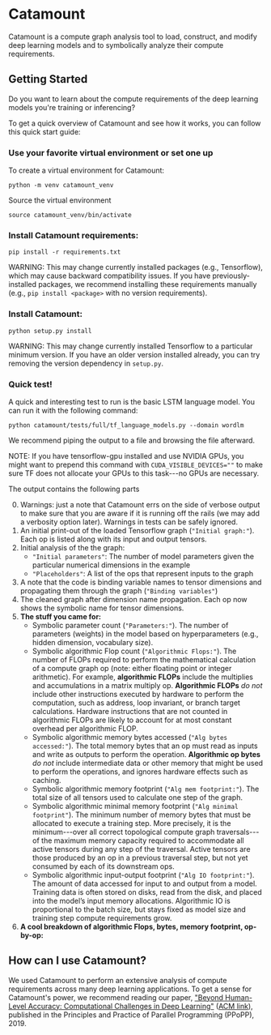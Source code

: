 # Catamount

Catamount is a compute graph analysis tool to load, construct, and modify deep learning models and to symbolically analyze their compute requirements.


## Getting Started

Do you want to learn about the compute requirements of the deep learning models you're training or inferencing?

To get a quick overview of Catamount and see how it works, you can follow this quick start guide:


### Use your favorite virtual environment or set one up

To create a virtual environment for Catamount:

```
python -m venv catamount_venv
```

Source the virtual environment

```
source catamount_venv/bin/activate
```


### Install Catamount requirements:

```
pip install -r requirements.txt
```

WARNING: This may change currently installed packages (e.g., Tensorflow), which may cause backward compatibility issues. If you have previously-installed packages, we recommend installing these requirements manually (e.g., `pip install <package>` with no version requirements).


### Install Catamount:

```
python setup.py install
```

WARNING: This may change currently installed Tensorflow to a particular minimum version. If you have an older version installed already, you can try removing the version dependency in `setup.py`.


### Quick test!

A quick and interesting test to run is the basic LSTM language model. You can run it with the following command:

```
python catamount/tests/full/tf_language_models.py --domain wordlm
```

We recommend piping the output to a file and browsing the file afterward.

NOTE: If you have tensorflow-gpu installed and use NVIDIA GPUs, you might want to prepend this command with `CUDA_VISIBLE_DEVICES=""` to make sure TF does not allocate your GPUs to this task---no GPUs are necessary.


The output contains the following parts

0. Warnings: just a note that Catamount errs on the side of verbose output to make sure that you are aware if it is running off the rails (we may add a verbosity option later). Warnings in tests can be safely ignored.
1. An initial print-out of the loaded Tensorflow graph (`"Initial graph:"`). Each op is listed along with its input and output tensors.
2. Initial analysis of the the graph:
   * `"Initial parameters"`: The number of model parameters given the particular numerical dimensions in the example
   * `"Placeholders"`: A list of the ops that represent inputs to the graph
3. A note that the code is binding variable names to tensor dimensions and propagating them through the graph (`"Binding variables"`)
4. The cleaned graph after dimension name propagation. Each op now shows the symbolic name for tensor dimensions.
5. __The stuff you came for:__
   * Symbolic parameter count (`"Parameters:"`). The number of parameters (weights) in the model based on hyperparameters (e.g., hidden dimension, vocabulary size).
   * Symbolic algorithmic Flop count (`"Algorithmic Flops:"`). The number of FLOPs required to perform the mathematical calculation of a compute graph op (note: either floating point or integer arithmetic). For example, __algorithmic FLOPs__ include the multiplies and accumulations in a matrix multiply op. __Algorithmic FLOPs__ *do not* include other instructions executed by hardware to perform the computation, such as address, loop invariant, or branch target calculations. Hardware instructions that are not counted in algorithmic FLOPs are likely to account for at most constant overhead per algorithmic FLOP.
   * Symbolic algorithmic memory bytes accessed (`"Alg bytes accessed:"`). The total memory bytes that an op must read as inputs and write as outputs to perform the operation. __Algorithmic op bytes__ *do not* include intermediate data or other memory that might be used to perform the operations, and ignores hardware effects such as caching.
   * Symbolic algorithmic memory footprint (`"Alg mem footprint:"`). The total size of all tensors used to calculate one step of the graph.
   * Symbolic algorithmic minimal memory footprint (`"Alg minimal footprint"`). The minimum number of memory bytes that must be allocated to execute a training step. More precisely, it is the minimum---over all correct topological compute graph traversals---of the maximum memory capacity required to accommodate all active tensors during any step of the traversal. Active tensors are those produced by an op in a previous traversal step, but not yet consumed by each of its downstream ops.
   * Symbolic algorithmic input-output footprint (`"Alg IO footprint:"`). The amount of data accessed for input to and output from a model. Training data is often stored on disks, read from the disk, and placed into the model’s input memory allocations. Algorithmic IO is proportional to the batch size, but stays fixed as model size and training step compute requirements grow.
6. __A cool breakdown of algorithmic Flops, bytes, memory footprint, op-by-op:__


## How can I use Catamount?

We used Catamount to perform an extensive analysis of compute requirements across many deep learning applications. To get a sense for Catamount's power, we recommend reading our paper, ["Beyond Human-Level Accuracy: Computational Challenges in Deep Learning"](https://github.com/baidu-research/catamount/blob/master/reference/ppopp_2019_paper/PPoPP_2019_Projecting_Deep_Learning_Hardware_Requirements_Final.pdf) ([ACM link](https://dl.acm.org/citation.cfm?id=3295710)), published in the Principles and Practice of Parallel Programming (PPoPP), 2019.
